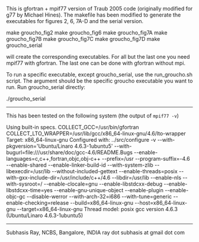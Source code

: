 This is gfortran + mpif77 version of Traub 2005 code (originally
modified for g77 by Michael Hines). The makefile has been modified to
generate the executables for figures 2, 6, 7A-D and the serial
version.

make groucho_fig2
make groucho_fig6
make groucho_fig7A
make groucho_fig7B
make groucho_fig7C
make groucho_fig7D
make groucho_serial

will create the corresponding executables. For all but the last one
you need mpif77 with gfortran. The last one can be done with gfortran
without mpi.

To run a specific executable, except groucho_serial, use the
run_groucho.sh script. The argument should be the specific groucho
executable you want to run. Run groucho_serial directly:

./groucho_serial


---------------
This has been tested on the following system (the output of `mpif77 -v`)

Using built-in specs.
COLLECT_GCC=/usr/bin/gfortran
COLLECT_LTO_WRAPPER=/usr/lib/gcc/x86_64-linux-gnu/4.6/lto-wrapper
Target: x86_64-linux-gnu
Configured with: ../src/configure -v --with-pkgversion='Ubuntu/Linaro 4.6.3-1ubuntu5' --with-bugurl=file:///usr/share/doc/gcc-4.6/README.Bugs --enable-languages=c,c++,fortran,objc,obj-c++ --prefix=/usr --program-suffix=-4.6 --enable-shared --enable-linker-build-id --with-system-zlib --libexecdir=/usr/lib --without-included-gettext --enable-threads=posix --with-gxx-include-dir=/usr/include/c++/4.6 --libdir=/usr/lib --enable-nls --with-sysroot=/ --enable-clocale=gnu --enable-libstdcxx-debug --enable-libstdcxx-time=yes --enable-gnu-unique-object --enable-plugin --enable-objc-gc --disable-werror --with-arch-32=i686 --with-tune=generic --enable-checking=release --build=x86_64-linux-gnu --host=x86_64-linux-gnu --target=x86_64-linux-gnu
Thread model: posix
gcc version 4.6.3 (Ubuntu/Linaro 4.6.3-1ubuntu5) 

----------------
Subhasis Ray, NCBS, Bangalore, INDIA
ray dot subhasis at gmail dot com
